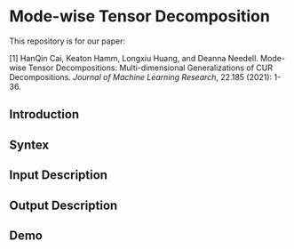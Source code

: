 # Mode-wise Tensor Decomposition

This repository is for our paper:

[1] HanQin Cai, Keaton Hamm, Longxiu Huang, and Deanna Needell. Mode-wise Tensor Decompositions: Multi-dimensional Generalizations of CUR Decompositions. *Journal of Machine Learning Research*, 22.185 (2021): 1-36.


## Introduction



## Syntex



## Input Description


## Output Description


## Demo

